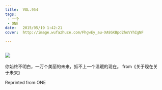 ```yaml
---
title:	VOL.954
tags:
 - 一个
 - ONE
date:	2015/05/19 1:42:21
cover:	http://image.wufazhuce.com/FhgwEy_au-XA8GKBpd2hoVYhIgNF

---
```

![](http://image.wufazhuce.com/FhgwEy_au-XA8GKBpd2hoVYhIgNF)
---

你始终不明白，一万个美丽的未来，抵不上一个温暖的现在。 from《关于现在关于未来》
 
Reprinted from ONE
